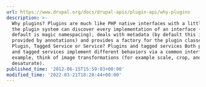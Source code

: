 ```yaml
---
url: https://www.drupal.org/docs/drupal-apis/plugin-api/why-plugins
description: >-
  Why plugins? Plugins are much like PHP native interfaces with a little extra:
  the plugin system can discover every implementation of an interface (the
  default is magic namespacing), deals with metadata (by default this is
  provided by annotations) and provides a factory for the plugin classes.
  Plugin, Tagged Service or Service? Plugins and tagged services Both plugins
  and tagged services implement different behaviors via a common interface. For
  example, think of image transformations (for example scale, crop, and
  desaturate).
published_time: '2012-06-15T15:59:03+00:00'
modified_time: '2022-03-21T18:28:44+00:00'
---
```


